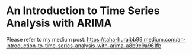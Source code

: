 # An Introduction to Time Series Analysis with ARIMA
Please refer to my medium post: https://taha-huraibb99.medium.com/an-introduction-to-time-series-analysis-with-arima-a8b9c9a961fb
